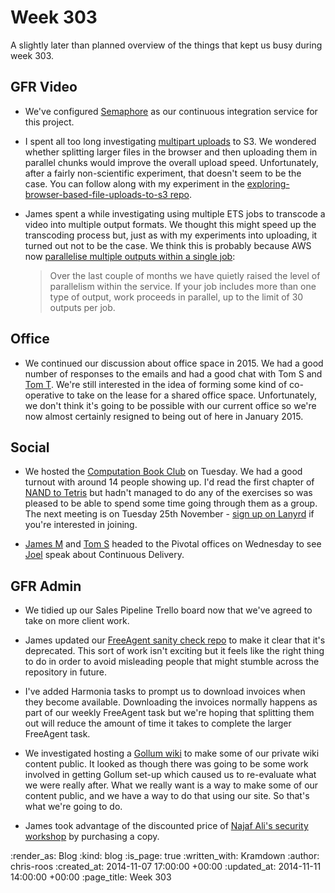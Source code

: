 Week 303
========

A slightly later than planned overview of the things that kept us busy during week 303.

## GFR Video

* We've configured [Semaphore][] as our continuous integration service for this project.

* I spent all too long investigating [multipart uploads][] to S3. We wondered whether splitting larger files in the browser and then uploading them in parallel chunks would improve the overall upload speed. Unfortunately, after a fairly non-scientific experiment, that doesn't seem to be the case. You can follow along with my experiment in the [exploring-browser-based-file-uploads-to-s3 repo][].

* James spent a while investigating using multiple ETS jobs to transcode a video into multiple output formats. We thought this might speed up the transcoding process but, just as with my experiments into uploading, it turned out not to be the case. We think this is probably because AWS now [parallelise multiple outputs within a single job][]:

  > Over the last couple of months we have quietly raised the level of parallelism within the service. If your job includes more than one type of output, work proceeds in parallel, up to the limit of 30 outputs per job.

## Office

* We continued our discussion about office space in 2015. We had a good number of responses to the emails and had a good chat with Tom S and [Tom T][]. We're still interested in the idea of forming some kind of co-operative to take on the lease for a shared office space. Unfortunately, we don't think it's going to be possible with our current office so we're now almost certainly resigned to being out of here in January 2015.

## Social

* We hosted the [Computation Book Club][] on Tuesday. We had a good turnout with around 14 people showing up. I'd read the first chapter of [NAND to Tetris][] but hadn't managed to do any of the exercises so was pleased to be able to spend some time going through them as a group. The next meeting is on Tuesday 25th November - [sign up on Lanyrd][] if you're interested in joining.

* [James M][] and [Tom S][] headed to the Pivotal offices on Wednesday to see [Joel][] speak about Continuous Delivery.

## GFR Admin

* We tidied up our Sales Pipeline Trello board now that we've agreed to take on more client work.

* James updated our [FreeAgent sanity check repo][] to make it clear that it's deprecated. This sort of work isn't exciting but it feels like the right thing to do in order to avoid misleading people that might stumble across the repository in future.

* I've added Harmonia tasks to prompt us to download invoices when they become available. Downloading the invoices normally happens as part of our weekly FreeAgent task but we're hoping that splitting them out will reduce the amount of time it takes to complete the larger FreeAgent task.

* We investigated hosting a [Gollum wiki][] to make some of our private wiki content public. It looked as though there was going to be some work involved in getting Gollum set-up which caused us to re-evaluate what we were really after. What we really want is a way to make some of our content public, and we have a way to do that using our site. So that's what we're going to do.

* James took advantage of the discounted price of [Najaf Ali's security workshop][] by purchasing a copy.

[Computation Book Club]: http://london.computation.club/
[exploring-browser-based-file-uploads-to-s3 repo]: https://github.com/chrisroos/exploring-browser-based-file-uploads-to-s3
[FreeAgent sanity check repo]: https://github.com/freerange/free_agent_sanity_check
[Gollum wiki]: https://github.com/gollum/gollum
[James M]: /james-mead
[Joel]: http://joelchippindale.com/
[multipart uploads]: http://aws.amazon.com/blogs/aws/amazon-s3-multipart-upload/
[Najaf Ali's security workshop]: http://lists.lrug.org/pipermail/chat-lrug.org/2014-October/010605.html
[NAND to Tetris]: http://www.nand2tetris.org/
[parallelise multiple outputs within a single job]: https://aws.amazon.com/blogs/aws/amazon-elastic-transcoder-updates/
[sign up on Lanyrd]: http://lanyrd.com/2014/london-computation-club-nand2tetris-meeting-2/
[Semaphore]: https://semaphoreapp.com/
[Tom S]: http://codon.com/
[Tom T]: http://tomtaylor.co.uk/

:render_as: Blog
:kind: blog
:is_page: true
:written_with: Kramdown
:author: chris-roos
:created_at: 2014-11-07 17:00:00 +00:00
:updated_at: 2014-11-11 14:00:00 +00:00
:page_title: Week 303
